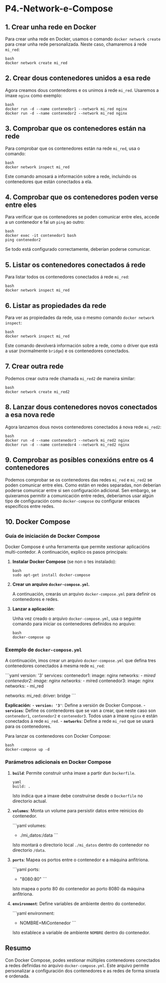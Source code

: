 # P4.-Network-e-Compose

<h2>1. Crear unha rede en Docker</h2>
<p>Para crear unha rede en Docker, usamos o comando <code>docker network create</code>
para crear unha rede personalizada. Neste caso, chamaremos á rede <code>mi_red</code>:</p>
<p><code>bash
docker network create mi_red
</code></p>
<h2>2. Crear dous contenedores unidos a esa rede</h2>
<p>Agora creamos dous contenedores e os unimos á rede <code>mi_red</code>. Usaremos a
imaxe <code>nginx</code> como exemplo:</p>
<p><code>bash
docker run -d --name contenedor1 --network mi_red nginx
docker run -d --name contenedor2 --network mi_red nginx
</code></p>
<h2>3. Comprobar que os contenedores están na rede</h2>
<p>Para comprobar que os contenedores están na rede <code>mi_red</code>, usa o
comando:</p>
<p><code>bash
docker network inspect mi_red
</code></p>
<p>Este comando amosará a información sobre a rede, incluíndo os contenedores que están
conectados a ela.</p>
<h2>4. Comprobar que os contenedores poden verse entre eles</h2>
<p>Para verificar que os contenedores se poden comunicar entre eles, accede a un contenedor e
fai un <code>ping</code> ao outro:</p>
<p><code>bash
docker exec -it contenedor1 bash
ping contenedor2
</code></p>
<p>Se todo está configurado correctamente, deberían poderse comunicar.</p>
<h2>5. Listar os contenedores conectados á rede</h2>
<p>Para listar todos os contenedores conectados á rede <code>mi_red</code>:</p>
<p><code>bash
docker network inspect mi_red
</code></p>
<h2>6. Listar as propiedades da rede</h2>
<p>Para ver as propiedades da rede, usa o mesmo comando <code>docker network
inspect</code>:</p>
<p><code>bash
docker network inspect mi_red
</code></p>
<p>Este comando devolverá información sobre a rede, como o driver que está a usar (normalmente
<code>bridge</code>) e os contenedores conectados.</p>
<h2>7. Crear outra rede</h2>
<p>Podemos crear outra rede chamada <code>mi_red2</code> de maneira similar:</p>
<p><code>bash
docker network create mi_red2
</code></p>
<h2>8. Lanzar dous contenedores novos conectados a esa nova rede</h2>
<p>Agora lanzamos dous novos contenedores conectados á nova rede
<code>mi_red2</code>:</p>
<p><code>bash
docker run -d --name contenedor3 --network mi_red2 nginx
docker run -d --name contenedor4 --network mi_red2 nginx
</code></p>
<h2>9. Comprobar as posibles conexións entre os 4 contenedores</h2>
<p>Podemos comprobar se os contenedores das redes <code>mi_red</code> e
<code>mi_red2</code> se poden comunicar entre eles. Como están en redes separadas, non
deberían poderse comunicar entre si sen configuración adicional. Sen embargo, se quixeramos
permitir a comunicación entre redes, deberíamos usar algún tipo de configuración como
<code>docker-compose</code> ou configurar enlaces específicos entre redes.</p>
<h2>10. Docker Compose</h2>
<h3>Guía de iniciación de Docker Compose</h3>
<p>Docker Compose é unha ferramenta que permite xestionar aplicacións multi-contedor. A
continuación, explico os pasos principais:</p>
<ol>
<li><p><strong>Instalar Docker Compose</strong> (se non o tes instalado):</p>
<p><code>bash
sudo apt-get install docker-compose
</code></p></li>
<li><p><strong>Crear un arquivo <code>docker-compose.yml</code></strong>.</p>
<p>A continuación, crearás un arquivo <code>docker-compose.yml</code> para definir os
contenedores e redes.</p></li>
<li><p><strong>Lanzar a aplicación</strong>:</p>
<p>Unha vez creado o arquivo <code>docker-compose.yml</code>, usa o seguinte comando para
iniciar os contenedores definidos no arquivo:</p>
<p><code>bash
docker-compose up
</code></p></li>
</ol>
<h3>Exemplo de <code>docker-compose.yml</code></h3>
<p>A continuación, imos crear un arquivo <code>docker-compose.yml</code> que defina tres
contenedores conectados á mesma rede <code>mi_red</code>:</p>
<p>```yaml
version: '3'
services:
contenedor1:
image: nginx
networks:
- mi<em>red
contenedor2:
image: nginx
networks:
- mi</em>red
contenedor3:
image: nginx
networks:
- mi_red</p>
<p>networks:
mi_red:
driver: bridge
```</p>
<p><strong>Explicación:</strong>
- <strong><code>version: '3'</code></strong>: Define a versión de Docker Compose.
- <strong><code>services</code></strong>: Define os contenedores que se van a crear, que neste
caso son <code>contenedor1</code>, <code>contenedor2</code> e <code>contenedor3</code>.
Todos usan a imaxe <code>nginx</code> e están conectados á rede <code>mi_red</code>.
- <strong><code>networks</code></strong>: Define a rede <code>mi_red</code> que se usará
para os contenedores.</p>
<p>Para lanzar os contenedores con Docker Compose:</p>
<p><code>bash
docker-compose up -d
</code></p>
<h3>Parámetros adicionais en Docker Compose</h3>
<ol>
<li><p><strong><code>build</code></strong>: Permite construír unha imaxe a partir dun
<code>Dockerfile</code>.</p>
<p><code>yaml
build: .
</code></p>
<p>Isto indica que a imaxe debe construírse desde o <code>Dockerfile</code> no directorio
actual.</p></li>
<li><p><strong><code>volumes</code></strong>: Monta un volume para persistir datos entre
reinicios do contenedor.</p>
<p>```yaml
volumes:</p>
<ul>
<li>./mi_datos:/data
```</li>
</ul>
<p>Isto montará o directorio local <code>./mi_datos</code> dentro do contenedor no directorio
<code>/data</code>.</p></li>
<li><p><strong><code>ports</code></strong>: Mapea os portos entre o contenedor e a máquina
anfitriona.</p>
<p>```yaml
ports:</p>
<ul>
<li>"8080:80"
```</li>
</ul>
<p>Isto mapea o porto 80 do contenedor ao porto 8080 da máquina anfitriona.</p></li>
<li><p><strong><code>environment</code></strong>: Define variables de ambiente dentro do
contenedor.</p>
<p>```yaml
environment:</p>
<ul>
<li>NOMBRE=MiContenedor
```</li>
</ul>
<p>Isto establece a variable de ambiente <code>NOMBRE</code> dentro do contenedor.</p></li>
</ol>
<h2>Resumo</h2>
<p>Con Docker Compose, podes xestionar múltiples contenedores conectados a redes definidas
no arquivo <code>docker-compose.yml</code>. Este arquivo permite personalizar a configuración
dos contenedores e as redes de forma sinxela e ordenada.</p>

